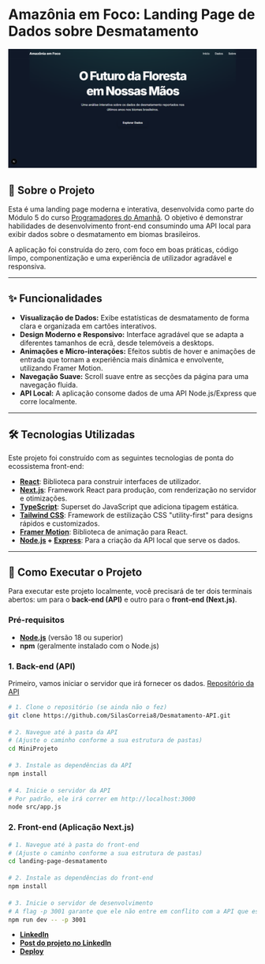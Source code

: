 # Amazônia em Foco: Landing Page de Dados sobre Desmatamento

![image alt](https://github.com/SilasCorreia8/Layout-para-Desmatamento-API/blob/main/Landing%20Page.png?raw=true)

## 📖 Sobre o Projeto

Esta é uma landing page moderna e interativa, desenvolvida como parte do Módulo 5 do curso [Programadores do Amanhã](https://programadoresdoamanha.org.br/pt). O objetivo é demonstrar habilidades de desenvolvimento front-end consumindo uma API local para exibir dados sobre o desmatamento em biomas brasileiros.

A aplicação foi construída do zero, com foco em boas práticas, código limpo, componentização e uma experiência de utilizador agradável e responsiva.

---

## ✨ Funcionalidades

- **Visualização de Dados:** Exibe estatísticas de desmatamento de forma clara e organizada em cartões interativos.
- **Design Moderno e Responsivo:** Interface agradável que se adapta a diferentes tamanhos de ecrã, desde telemóveis a desktops.
- **Animações e Micro-interações:** Efeitos subtis de hover e animações de entrada que tornam a experiência mais dinâmica e envolvente, utilizando Framer Motion.
- **Navegação Suave:** Scroll suave entre as secções da página para uma navegação fluida.
- **API Local:** A aplicação consome dados de uma API Node.js/Express que corre localmente.

---

## 🛠️ Tecnologias Utilizadas

Este projeto foi construído com as seguintes tecnologias de ponta do ecossistema front-end:

- **[React](https://react.dev/)**: Biblioteca para construir interfaces de utilizador.
- **[Next.js](https://nextjs.org/)**: Framework React para produção, com renderização no servidor e otimizações.
- **[TypeScript](https://www.typescriptlang.org/)**: Superset do JavaScript que adiciona tipagem estática.
- **[Tailwind CSS](https://tailwindcss.com/)**: Framework de estilização CSS "utility-first" para designs rápidos e customizados.
- **[Framer Motion](https://www.framer.com/motion/)**: Biblioteca de animação para React.
- **[Node.js](https://nodejs.org/) + [Express](https://expressjs.com/)**: Para a criação da API local que serve os dados.

---

## 🚀 Como Executar o Projeto

Para executar este projeto localmente, você precisará de ter dois terminais abertos: um para o **back-end (API)** e outro para o **front-end (Next.js)**.

### Pré-requisitos

- **[Node.js](https://nodejs.org/)** (versão 18 ou superior)
- **npm** (geralmente instalado com o Node.js)

### 1. Back-end (API)

Primeiro, vamos iniciar o servidor que irá fornecer os dados. [Repositório da API](https://github.com/SilasCorreia8/Desmatamento-API.git)

```bash
# 1. Clone o repositório (se ainda não o fez)
git clone https://github.com/SilasCorreia8/Desmatamento-API.git

# 2. Navegue até à pasta da API
# (Ajuste o caminho conforme a sua estrutura de pastas)
cd MiniProjeto

# 3. Instale as dependências da API
npm install

# 4. Inicie o servidor da API
# Por padrão, ele irá correr em http://localhost:3000
node src/app.js
```

### 2. Front-end (Aplicação Next.js)

```bash
# 1. Navegue até à pasta do front-end
# (Ajuste o caminho conforme a sua estrutura de pastas)
cd landing-page-desmatamento

# 2. Instale as dependências do front-end
npm install

# 3. Inicie o servidor de desenvolvimento
# A flag -p 3001 garante que ele não entre em conflito com a API que está rodando na porta 3000
npm run dev -- -p 3001
```

- **[LinkedIn](https://www.linkedin.com/in/silascorreia/)**
- **[Post do projeto no LinkedIn](https://www.linkedin.com/posts/silascorreia_amaz%C3%B4nia-em-foco-uma-landing-page-interativa-activity-7348670824255578112-uuyz?utm_source=share&utm_medium=member_desktop&rcm=ACoAAETOfxgBm7BO5qwOzIf_uQHf1Qw9cV_Qs04)**
- **[Deploy](https://layout-para-desmatamento-api.netlify.app/)**
